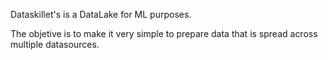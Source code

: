 
Dataskillet's is a DataLake for ML purposes.

The objetive is to make it very simple to prepare data that is spread across multiple datasources.




